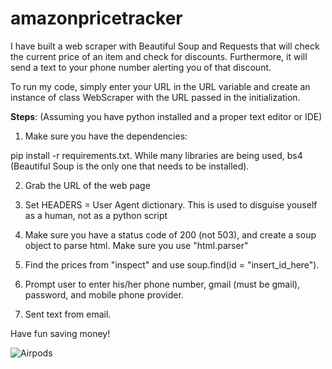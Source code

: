 # amazonpricetracker
I have built a web scraper with Beautiful Soup and Requests that will check the current price of an item and check for discounts.  Furthermore, it will send a text to your phone number alerting you of that discount.

To run my code, simply enter your URL in the URL variable and create an instance of class WebScraper with the URL passed in the initialization.

**Steps**:
(Assuming you have python installed and a proper text editor or IDE)

1. Make sure you have the dependencies:

pip install -r requirements.txt. While many libraries are being used, bs4 (Beautiful Soup is the only one that needs to be installed).

2. Grab the URL of the web page

3. Set HEADERS = User Agent dictionary.
This is used to disguise youself as a human, not as a python script

4. Make sure you have a status code of 200 (not 503), and create a soup object to parse html.
Make sure you use "html.parser"

5. Find the prices from "inspect" and use soup.find(id = "insert_id_here").

6. Prompt user to enter his/her phone number, gmail (must be gmail), password, and mobile phone provider.

7. Sent text from email.

Have fun saving money!

![Airpods](airpods.jpg)
